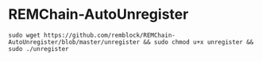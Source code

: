 # REMChain-AutoUnregister

```
sudo wget https://github.com/remblock/REMChain-AutoUnregister/blob/master/unregister && sudo chmod u+x unregister && sudo ./unregister
```
